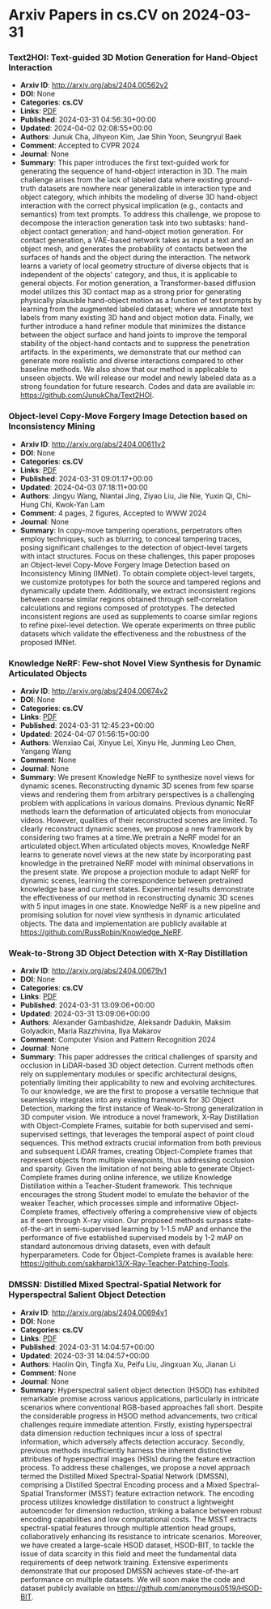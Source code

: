 # Arxiv Papers in cs.CV on 2024-03-31
### Text2HOI: Text-guided 3D Motion Generation for Hand-Object Interaction
- **Arxiv ID**: http://arxiv.org/abs/2404.00562v2
- **DOI**: None
- **Categories**: **cs.CV**
- **Links**: [PDF](http://arxiv.org/pdf/2404.00562v2)
- **Published**: 2024-03-31 04:56:30+00:00
- **Updated**: 2024-04-02 02:08:55+00:00
- **Authors**: Junuk Cha, Jihyeon Kim, Jae Shin Yoon, Seungryul Baek
- **Comment**: Accepted to CVPR 2024
- **Journal**: None
- **Summary**: This paper introduces the first text-guided work for generating the sequence of hand-object interaction in 3D. The main challenge arises from the lack of labeled data where existing ground-truth datasets are nowhere near generalizable in interaction type and object category, which inhibits the modeling of diverse 3D hand-object interaction with the correct physical implication (e.g., contacts and semantics) from text prompts. To address this challenge, we propose to decompose the interaction generation task into two subtasks: hand-object contact generation; and hand-object motion generation. For contact generation, a VAE-based network takes as input a text and an object mesh, and generates the probability of contacts between the surfaces of hands and the object during the interaction. The network learns a variety of local geometry structure of diverse objects that is independent of the objects' category, and thus, it is applicable to general objects. For motion generation, a Transformer-based diffusion model utilizes this 3D contact map as a strong prior for generating physically plausible hand-object motion as a function of text prompts by learning from the augmented labeled dataset; where we annotate text labels from many existing 3D hand and object motion data. Finally, we further introduce a hand refiner module that minimizes the distance between the object surface and hand joints to improve the temporal stability of the object-hand contacts and to suppress the penetration artifacts. In the experiments, we demonstrate that our method can generate more realistic and diverse interactions compared to other baseline methods. We also show that our method is applicable to unseen objects. We will release our model and newly labeled data as a strong foundation for future research. Codes and data are available in: https://github.com/JunukCha/Text2HOI.



### Object-level Copy-Move Forgery Image Detection based on Inconsistency Mining
- **Arxiv ID**: http://arxiv.org/abs/2404.00611v2
- **DOI**: None
- **Categories**: **cs.CV**
- **Links**: [PDF](http://arxiv.org/pdf/2404.00611v2)
- **Published**: 2024-03-31 09:01:17+00:00
- **Updated**: 2024-04-03 07:18:11+00:00
- **Authors**: Jingyu Wang, Niantai Jing, Ziyao Liu, Jie Nie, Yuxin Qi, Chi-Hung Chi, Kwok-Yan Lam
- **Comment**: 4 pages, 2 figures, Accepted to WWW 2024
- **Journal**: None
- **Summary**: In copy-move tampering operations, perpetrators often employ techniques, such as blurring, to conceal tampering traces, posing significant challenges to the detection of object-level targets with intact structures. Focus on these challenges, this paper proposes an Object-level Copy-Move Forgery Image Detection based on Inconsistency Mining (IMNet). To obtain complete object-level targets, we customize prototypes for both the source and tampered regions and dynamically update them. Additionally, we extract inconsistent regions between coarse similar regions obtained through self-correlation calculations and regions composed of prototypes. The detected inconsistent regions are used as supplements to coarse similar regions to refine pixel-level detection. We operate experiments on three public datasets which validate the effectiveness and the robustness of the proposed IMNet.



### Knowledge NeRF: Few-shot Novel View Synthesis for Dynamic Articulated Objects
- **Arxiv ID**: http://arxiv.org/abs/2404.00674v2
- **DOI**: None
- **Categories**: **cs.CV**
- **Links**: [PDF](http://arxiv.org/pdf/2404.00674v2)
- **Published**: 2024-03-31 12:45:23+00:00
- **Updated**: 2024-04-07 01:56:15+00:00
- **Authors**: Wenxiao Cai, Xinyue Lei, Xinyu He, Junming Leo Chen, Yangang Wang
- **Comment**: None
- **Journal**: None
- **Summary**: We present Knowledge NeRF to synthesize novel views for dynamic scenes. Reconstructing dynamic 3D scenes from few sparse views and rendering them from arbitrary perspectives is a challenging problem with applications in various domains. Previous dynamic NeRF methods learn the deformation of articulated objects from monocular videos. However, qualities of their reconstructed scenes are limited. To clearly reconstruct dynamic scenes, we propose a new framework by considering two frames at a time.We pretrain a NeRF model for an articulated object.When articulated objects moves, Knowledge NeRF learns to generate novel views at the new state by incorporating past knowledge in the pretrained NeRF model with minimal observations in the present state. We propose a projection module to adapt NeRF for dynamic scenes, learning the correspondence between pretrained knowledge base and current states. Experimental results demonstrate the effectiveness of our method in reconstructing dynamic 3D scenes with 5 input images in one state. Knowledge NeRF is a new pipeline and promising solution for novel view synthesis in dynamic articulated objects. The data and implementation are publicly available at https://github.com/RussRobin/Knowledge_NeRF.



### Weak-to-Strong 3D Object Detection with X-Ray Distillation
- **Arxiv ID**: http://arxiv.org/abs/2404.00679v1
- **DOI**: None
- **Categories**: **cs.CV**
- **Links**: [PDF](http://arxiv.org/pdf/2404.00679v1)
- **Published**: 2024-03-31 13:09:06+00:00
- **Updated**: 2024-03-31 13:09:06+00:00
- **Authors**: Alexander Gambashidze, Aleksandr Dadukin, Maksim Golyadkin, Maria Razzhivina, Ilya Makarov
- **Comment**: Computer Vision and Pattern Recognition 2024
- **Journal**: None
- **Summary**: This paper addresses the critical challenges of sparsity and occlusion in LiDAR-based 3D object detection. Current methods often rely on supplementary modules or specific architectural designs, potentially limiting their applicability to new and evolving architectures. To our knowledge, we are the first to propose a versatile technique that seamlessly integrates into any existing framework for 3D Object Detection, marking the first instance of Weak-to-Strong generalization in 3D computer vision. We introduce a novel framework, X-Ray Distillation with Object-Complete Frames, suitable for both supervised and semi-supervised settings, that leverages the temporal aspect of point cloud sequences. This method extracts crucial information from both previous and subsequent LiDAR frames, creating Object-Complete frames that represent objects from multiple viewpoints, thus addressing occlusion and sparsity. Given the limitation of not being able to generate Object-Complete frames during online inference, we utilize Knowledge Distillation within a Teacher-Student framework. This technique encourages the strong Student model to emulate the behavior of the weaker Teacher, which processes simple and informative Object-Complete frames, effectively offering a comprehensive view of objects as if seen through X-ray vision. Our proposed methods surpass state-of-the-art in semi-supervised learning by 1-1.5 mAP and enhance the performance of five established supervised models by 1-2 mAP on standard autonomous driving datasets, even with default hyperparameters. Code for Object-Complete frames is available here: https://github.com/sakharok13/X-Ray-Teacher-Patching-Tools.



### DMSSN: Distilled Mixed Spectral-Spatial Network for Hyperspectral Salient Object Detection
- **Arxiv ID**: http://arxiv.org/abs/2404.00694v1
- **DOI**: None
- **Categories**: **cs.CV**
- **Links**: [PDF](http://arxiv.org/pdf/2404.00694v1)
- **Published**: 2024-03-31 14:04:57+00:00
- **Updated**: 2024-03-31 14:04:57+00:00
- **Authors**: Haolin Qin, Tingfa Xu, Peifu Liu, Jingxuan Xu, Jianan Li
- **Comment**: None
- **Journal**: None
- **Summary**: Hyperspectral salient object detection (HSOD) has exhibited remarkable promise across various applications, particularly in intricate scenarios where conventional RGB-based approaches fall short. Despite the considerable progress in HSOD method advancements, two critical challenges require immediate attention. Firstly, existing hyperspectral data dimension reduction techniques incur a loss of spectral information, which adversely affects detection accuracy. Secondly, previous methods insufficiently harness the inherent distinctive attributes of hyperspectral images (HSIs) during the feature extraction process. To address these challenges, we propose a novel approach termed the Distilled Mixed Spectral-Spatial Network (DMSSN), comprising a Distilled Spectral Encoding process and a Mixed Spectral-Spatial Transformer (MSST) feature extraction network. The encoding process utilizes knowledge distillation to construct a lightweight autoencoder for dimension reduction, striking a balance between robust encoding capabilities and low computational costs. The MSST extracts spectral-spatial features through multiple attention head groups, collaboratively enhancing its resistance to intricate scenarios. Moreover, we have created a large-scale HSOD dataset, HSOD-BIT, to tackle the issue of data scarcity in this field and meet the fundamental data requirements of deep network training. Extensive experiments demonstrate that our proposed DMSSN achieves state-of-the-art performance on multiple datasets. We will soon make the code and dataset publicly available on https://github.com/anonymous0519/HSOD-BIT.



